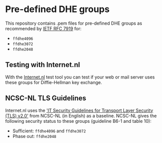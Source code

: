 # Pre-defined DHE groups
This repository contains .pem files for pre-defined DHE groups as recommended by [IETF RFC 7919](https://tools.ietf.org/html/rfc7919) for: 
* `ffdhe4096`
* `ffdhe3072`
* `ffdhe2048`

## Testing with Internet.nl
With the [Internet.nl](https://internet.nl) test tool you can test if your web or mail server uses these groups for Diffie-Hellman key exchange. 

## NCSC-NL TLS Guidelines
Internet.nl uses the ['IT Security Guidelines for Transport Layer Security (TLS) v2.0'](https://english.ncsc.nl/publications/publications/2019/juni/01/it-security-guidelines-for-transport-layer-security-tls) from NCSC-NL (in English) as a baseline. NCSC-NL gives the following security status to these groups (guideline B6-1 and table 10):

* Sufficient: `ffdhe4096` and `ffdhe3072`
* Phase out: `ffdhe2048`
